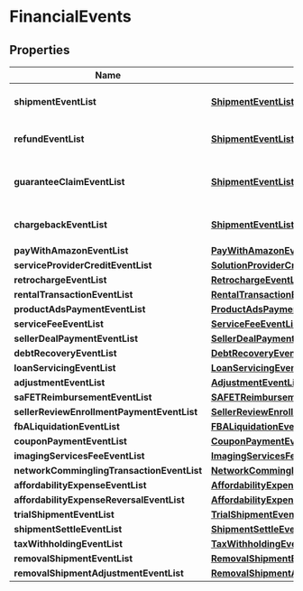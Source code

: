 
# FinancialEvents

## Properties
Name | Type | Description | Notes
------------ | ------------- | ------------- | -------------
**shipmentEventList** | [**ShipmentEventList**](ShipmentEventList.md) | A list of shipment events. |  [optional]
**refundEventList** | [**ShipmentEventList**](ShipmentEventList.md) | A list of refund events. |  [optional]
**guaranteeClaimEventList** | [**ShipmentEventList**](ShipmentEventList.md) | A list of guarantee claim events. |  [optional]
**chargebackEventList** | [**ShipmentEventList**](ShipmentEventList.md) | A list of chargeback events. |  [optional]
**payWithAmazonEventList** | [**PayWithAmazonEventList**](PayWithAmazonEventList.md) |  |  [optional]
**serviceProviderCreditEventList** | [**SolutionProviderCreditEventList**](SolutionProviderCreditEventList.md) |  |  [optional]
**retrochargeEventList** | [**RetrochargeEventList**](RetrochargeEventList.md) |  |  [optional]
**rentalTransactionEventList** | [**RentalTransactionEventList**](RentalTransactionEventList.md) |  |  [optional]
**productAdsPaymentEventList** | [**ProductAdsPaymentEventList**](ProductAdsPaymentEventList.md) |  |  [optional]
**serviceFeeEventList** | [**ServiceFeeEventList**](ServiceFeeEventList.md) |  |  [optional]
**sellerDealPaymentEventList** | [**SellerDealPaymentEventList**](SellerDealPaymentEventList.md) |  |  [optional]
**debtRecoveryEventList** | [**DebtRecoveryEventList**](DebtRecoveryEventList.md) |  |  [optional]
**loanServicingEventList** | [**LoanServicingEventList**](LoanServicingEventList.md) |  |  [optional]
**adjustmentEventList** | [**AdjustmentEventList**](AdjustmentEventList.md) |  |  [optional]
**saFETReimbursementEventList** | [**SAFETReimbursementEventList**](SAFETReimbursementEventList.md) |  |  [optional]
**sellerReviewEnrollmentPaymentEventList** | [**SellerReviewEnrollmentPaymentEventList**](SellerReviewEnrollmentPaymentEventList.md) |  |  [optional]
**fbALiquidationEventList** | [**FBALiquidationEventList**](FBALiquidationEventList.md) |  |  [optional]
**couponPaymentEventList** | [**CouponPaymentEventList**](CouponPaymentEventList.md) |  |  [optional]
**imagingServicesFeeEventList** | [**ImagingServicesFeeEventList**](ImagingServicesFeeEventList.md) |  |  [optional]
**networkComminglingTransactionEventList** | [**NetworkComminglingTransactionEventList**](NetworkComminglingTransactionEventList.md) |  |  [optional]
**affordabilityExpenseEventList** | [**AffordabilityExpenseEventList**](AffordabilityExpenseEventList.md) |  |  [optional]
**affordabilityExpenseReversalEventList** | [**AffordabilityExpenseEventList**](AffordabilityExpenseEventList.md) |  |  [optional]
**trialShipmentEventList** | [**TrialShipmentEventList**](TrialShipmentEventList.md) |  |  [optional]
**shipmentSettleEventList** | [**ShipmentSettleEventList**](ShipmentSettleEventList.md) |  |  [optional]
**taxWithholdingEventList** | [**TaxWithholdingEventList**](TaxWithholdingEventList.md) |  |  [optional]
**removalShipmentEventList** | [**RemovalShipmentEventList**](RemovalShipmentEventList.md) |  |  [optional]
**removalShipmentAdjustmentEventList** | [**RemovalShipmentAdjustmentEventList**](RemovalShipmentAdjustmentEventList.md) |  |  [optional]



